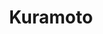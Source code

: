 ---
title: Kuramoto
layout: default
grand_parent: Networks
parent: Neurons
has_children: false
nav_order: 110
---